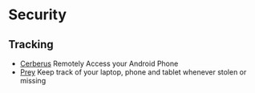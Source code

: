 # Security #

## Tracking ##

- [Cerberus](https://play.google.com/store/apps/details?id=com.lsdroid.cerberus) Remotely Access your Android Phone
- [Prey](http://preyproject.com/) Keep track of your laptop, phone and tablet whenever stolen or missing
